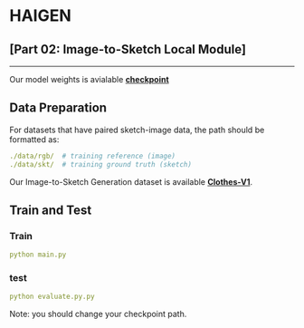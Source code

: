 # HAIGEN
## [Part 02: Image-to-Sketch Local Module]

***

Our model weights is avialable [**checkpoint**](https://drive.google.com/drive/folders/1-_ts9fbZsR7ZMy6I9fqu_hKV1hho_Ufa?usp=drive_link)

## Data Preparation
For datasets that have paired sketch-image data, the path should be formatted as:
```yaml
./data/rgb/  # training reference (image)
./data/skt/  # training ground truth (sketch)
```
Our Image-to-Sketch Generation dataset is available [**Clothes-V1**](https://drive.google.com/file/d/1dPNQOaFYMRY2sxREs8Is-G3ltpi61Ftm/view?usp=drive_link).


## Train and Test
### Train
```yaml
python main.py
```

### test
```yaml
python evaluate.py.py
```
Note: you should change your checkpoint path.
